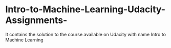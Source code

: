 # Intro-to-Machine-Learning-Udacity-Assignments-
It contains the solution to the course available on Udacity with name Intro to Machine Learning
